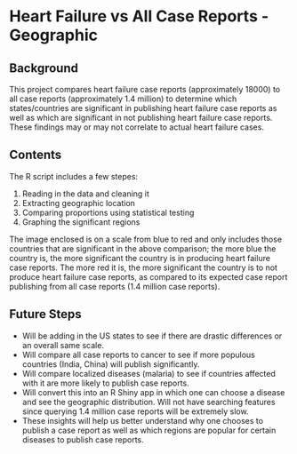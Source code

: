 # Heart Failure vs All Case Reports - Geographic

## Background
This project compares heart failure case reports (approximately 18000) to all case reports (approximately 1.4 million) to determine which states/countries are significant in publishing heart failure case reports as well as which are significant in not publishing heart failure case reports. These findings may or may not correlate to actual heart failure cases.

## Contents
The R script includes a few stepes: 
1. Reading in the data and cleaning it
2. Extracting geographic location
3. Comparing proportions using statistical testing
4. Graphing the significant regions

The image enclosed is on a scale from blue to red and only includes those countries that are significant in the above comparison; the more blue the country is, the more significant the country is in producing heart failure case reports. The more red it is, the more significant the country is to not produce heart failure case reports, as compared to its expected case report publishing from all case reports (1.4 million case reports).

## Future Steps
- Will be adding in the US states to see if there are drastic differences or an overall same scale.
- Will compare all case reports to cancer to see if more populous countries (India, China) will publish significantly.
- Will compare localized diseases (malaria) to see if countries affected with it are more likely to publish case reports. 
- Will convert this into an R Shiny app in which one can choose a disease and see the geographic distribution. Will not have searching features since querying 1.4 million case reports will be extremely slow.
- These insights will help us better understand why one chooses to publish a case report as well as which regions are popular for certain diseases to publish case reports.
